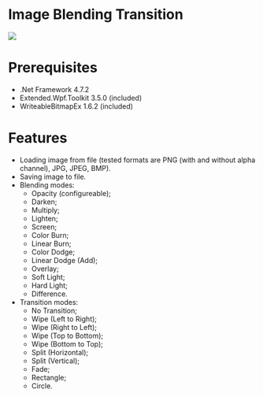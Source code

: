 <h1>Image Blending Transition</h1>

<img src="https://i.imgur.com/CZ9vTjW.png" />

# Prerequisites
- .Net Framework 4.7.2
- Extended.Wpf.Toolkit 3.5.0 (included)
- WriteableBitmapEx 1.6.2 (included)

# Features
- Loading image from file (tested formats are PNG (with and without alpha channel), JPG, JPEG, BMP).
- Saving image to file.
- Blending modes:
  - Opacity (configureable);
  - Darken;
  - Multiply;
  - Lighten;
  - Screen;
  - Color Burn;
  - Linear Burn;
  - Color Dodge;
  - Linear Dodge (Add);
  - Overlay;
  - Soft Light;
  - Hard Light;
  - Difference.
- Transition modes:
  - No Transition;
  - Wipe (Left to Right);
  - Wipe (Right to Left);
  - Wipe (Top to Bottom);
  - Wipe (Bottom to Top);
  - Split (Horizontal);
  - Split (Vertical);
  - Fade;
  - Rectangle;
  - Circle.
